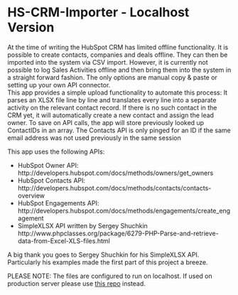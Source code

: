 # HS-CRM-Importer - Localhost Version

At the time of writing the HubSpot CRM has limited offline functionality. It is possible to create contacts, companies and deals offline. They can then be imported into the system via CSV import. However, it is currently not possible to log Sales Activities offline and then bring them into the system in a straight forward fashion. The only options are manual copy & paste or setting up your own API connector.
<br>This app provides a simple upload functionality to automate this process:
It parses an XLSX file line by line and translates every line into a separate activity on the relevant contact record. 
If there is no such contact in the CRM yet, it will automatically create a new contact and assign the lead owner.
To save on API calls, the app will store previously looked up ContactIDs in an array. The Contacts API is only pinged for an ID if the same email address was not used previously in the same session

This app uses the following APIs:<br><ul>
<li>HubSpot Owner API: http://developers.hubspot.com/docs/methods/owners/get_owners</li>
<li>HubSpot Contacts API: http://developers.hubspot.com/docs/methods/contacts/contacts-overview</li>
<li>HubSpot Engagements API: http://developers.hubspot.com/docs/methods/engagements/create_engagement</li>
<li>SimpleXLSX API written by Sergey Shuchkin
http://www.phpclasses.org/package/6279-PHP-Parse-and-retrieve-data-from-Excel-XLS-files.html</li></ul>

A big thank you goes to Sergey Shuchkin for his SimpleXLSX API. Particularly his examples made the first part of this project a breeze.

PLEASE NOTE: The files are configured to run on localhost. If used on production server please use <a href='https://github.com/timpanix/HS-CRM-Importer-LiveCode'>this repo</a> instead.
